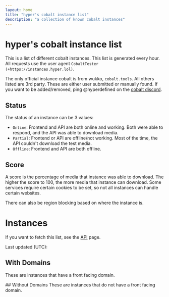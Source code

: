 ```yaml
---
layout: home
title: "hyper's cobalt instance list"
description: "a collection of known cobalt instances"
---
```

# hyper's cobalt instance list
This is a list of different cobalt instances. This list is generated every hour. All requests use the user agent `CobaltTester (+https://instances.hyper.lol)`.

The only official instance cobalt is from wukko, <code>cobalt.tools</code>. All others listed are 3rd party. These are either user submitted or manually found. If you want to be added/removed, ping @hyperdefined on the [cobalt discord](https://discord.gg/pQPt8HBUPu).

## Status
The status of an instance can be 3 values:
* `Online`: Frontend and API are both online and working. Both were able to respond, and the API was able to download media.
* `Partial`: Frontend or API are offline/not working. Most of the time, the API couldn't download the test media.
* `Offline`: Frontend and API are both offline.

## Score
A score is the percentage of media that instance was able to download. The higher the score to 100, the more media that instance can download. Some services require certain cookies to be set, so not all instances can handle certain websites.

There can also be region blocking based on where the instance is.

# Instances
If you want to fetch this list, see the [API](https://instances.hyper.lol/api/) page.

Last updated (UTC): <TIME>
## With Domains
These are instances that have a front facing domain.
<TABLE>
## Without Domains
These are instances that do not have a front facing domain.
<TABLE2>
